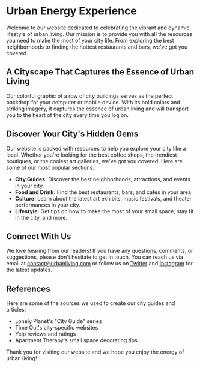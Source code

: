 <!--font:Montserrat-->

# Urban Energy Experience

Welcome to our website dedicated to celebrating the vibrant and dynamic lifestyle of urban living. Our mission is to provide you with all the resources you need to make the most of your city life. From exploring the best neighborhoods to finding the hottest restaurants and bars, we've got you covered.

## A Cityscape That Captures the Essence of Urban Living

Our colorful graphic of a row of city buildings serves as the perfect backdrop for your computer or mobile device. With its bold colors and striking imagery, it captures the essence of urban living and will transport you to the heart of the city every time you log on.

## Discover Your City's Hidden Gems

Our website is packed with resources to help you explore your city like a local. Whether you're looking for the best coffee shops, the trendiest boutiques, or the coolest art galleries, we've got you covered. Here are some of our most popular sections:

- **City Guides:** Discover the best neighborhoods, attractions, and events in your city.
- **Food and Drink:** Find the best restaurants, bars, and cafes in your area.
- **Culture:** Learn about the latest art exhibits, music festivals, and theater performances in your city.
- **Lifestyle:** Get tips on how to make the most of your small space, stay fit in the city, and more.

## Connect With Us

We love hearing from our readers! If you have any questions, comments, or suggestions, please don't hesitate to get in touch. You can reach us via email at [contact@urbanliving.com](mailto:contact@urbanliving.com) or follow us on [Twitter](#) and [Instagram](#) for the latest updates.

## References

Here are some of the sources we used to create our city guides and articles:

- Lonely Planet's "City Guide" series
- Time Out's city-specific websites
- Yelp reviews and ratings
- Apartment Therapy's small space decorating tips

Thank you for visiting our website and we hope you enjoy the energy of urban living!

<!--

Write me content for website with wallpaper which alt text is:

"A colorful graphic of a row of city buildings for an urban or city living website"

The name/title of the page should not be 1:1 copy of the alt text but rather a real content of the website which is using this wallpaper.

- Use markdown format 
- Start with heading
- Heading should be short and concise
- The content should look like a real website 
- The website should not be about the wallpaper, wallpaper is just a related background
- Heading should be contain work "wallpaper" or "background"
- Include real sections like references, contact, user stories, etc. use things relevant to the page purpose.
- Feel free to use structure like headings, bullets, numbering, blockquotes, paragraphs, horizontal lines, etc.
- You can use formatting like bold or _italic_
- You can include UTF-8 emojis
- Links should be only #hash anchors (and you can refer to the document itself)
- Do not include images


---


# Urban Living Wallpaper: Bringing the City to Your Screen

Welcome to our urban living website, where we celebrate the vibrancy and energy of city living. Our website is dedicated to providing you with all the information you need to make the most of your urban lifestyle. Whether you're a city dweller or just love the energy of the concrete jungle, we've got you covered.

## The Perfect Background for Your Urban Lifestyle

Our colorful graphic of a row of city buildings is the perfect background for your computer or mobile device. This wallpaper captures the essence of urban living and will transport you to the heart of the city every time you log on.

## Explore Our Resources

Our website is packed with resources for urban dwellers. From tips on how to decorate your small apartment to guides on the best restaurants in the city, we've got it all. Here are some of our most popular sections:

- **City Guides:** Discover the best neighborhoods, attractions, and events in your city.
- **Home Decor:** Get inspiration and advice on how to make the most of your small space.
- **Food and Drink:** Find the best restaurants, bars, and cafes in your area.
- **User Stories:** Read about other urban dwellers' experiences and share your own.

## Connect With Us

We love hearing from our readers! If you have any questions, comments, or suggestions, please don't hesitate to get in touch. You can reach us via email at [contact@urbanliving.com](mailto:contact@urbanliving.com) or follow us on [Twitter](#) and [Instagram](#) for the latest updates.

## References

Here are some of the sources we used to create our city guides and articles:

- Lonely Planet's "City Guide" series
- Time Out's city-specific websites
- Yelp reviews and ratings
- Apartment Therapy's small space decorating tips

Thank you for visiting our website and we hope you enjoy your urban living wallpaper!


---


Heading should not include word "wallpaper". The website should not be about the wallpaper itself, wallpaper is just a related background, rewrite whole content.


---


# Experience the Energy of Urban Living

Welcome to our website dedicated to celebrating the vibrant and dynamic lifestyle of urban living. Our mission is to provide you with all the resources you need to make the most of your city life. From exploring the best neighborhoods to finding the hottest restaurants and bars, we've got you covered.

## A Cityscape That Captures the Essence of Urban Living

Our colorful graphic of a row of city buildings serves as the perfect backdrop for your computer or mobile device. With its bold colors and striking imagery, it captures the essence of urban living and will transport you to the heart of the city every time you log on.

## Discover Your City's Hidden Gems

Our website is packed with resources to help you explore your city like a local. Whether you're looking for the best coffee shops, the trendiest boutiques, or the coolest art galleries, we've got you covered. Here are some of our most popular sections:

- **City Guides:** Discover the best neighborhoods, attractions, and events in your city.
- **Food and Drink:** Find the best restaurants, bars, and cafes in your area.
- **Culture:** Learn about the latest art exhibits, music festivals, and theater performances in your city.
- **Lifestyle:** Get tips on how to make the most of your small space, stay fit in the city, and more.

## Connect With Us

We love hearing from our readers! If you have any questions, comments, or suggestions, please don't hesitate to get in touch. You can reach us via email at [contact@urbanliving.com](mailto:contact@urbanliving.com) or follow us on [Twitter](#) and [Instagram](#) for the latest updates.

## References

Here are some of the sources we used to create our city guides and articles:

- Lonely Planet's "City Guide" series
- Time Out's city-specific websites
- Yelp reviews and ratings
- Apartment Therapy's small space decorating tips

Thank you for visiting our website and we hope you enjoy the energy of urban living!


---


Write me a Google font which is best fitting for the website.

Pick from the list:
- Alegreya
- Lato
- Cabin
- Orbitron
- Cinzel
- Poppins
- Lobster
- Exo 2
- Cormorant Garamond
- Inter
- IBM Plex Sans
- Cinzel Decorative
- Montserrat
- Creepster
- Playfair Display
- Dancing Script
- Roboto
- Barlow Condensed
- Futura
- Open Sans
- Great Vibes
- Raleway


Write just the font name nothing else.


---


Montserrat

-->
